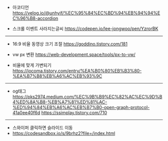- 아코디언 
https://velog.io/@unhyif/%EC%95%84%EC%BD%94%EB%94%94%EC%96%B8-accordion

- 스크롤 이벤트 사라지는글씨
https://codepen.io/lee-jongwoo/pen/YzrorBK


----------
- 16:9 비율 동영상 크기 조절
https://goddino.tistory.com/181

- vw px 변환 
https://web-development.space/tools/px-to-vw/ 

- 비율에 맞게 가변되기 
https://jocoma.tistory.com/entry/%EA%B0%80%EB%B3%80-%EA%B7%B8%EB%A6%AC%EB%93%9C


-------------
- og태그 
https://pks2974.medium.com/%EC%9B%B9%EC%82%AC%EC%9D%B4%ED%8A%B8-%EB%A7%81%ED%81%AC-%ED%94%84%EB%A6%AC%EB%B7%B0-open-graph-protocol-41a0ee40f6d
https://ssimplay.tistory.com/710


-------
- 스와이퍼 클릭하면 슬라이드 이동  
-   https://codesandbox.io/s/9brhz2?file=/index.html
